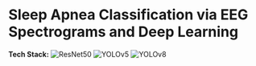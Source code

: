 # Sleep Apnea Classification via EEG Spectrograms and Deep Learning

**Tech Stack:** ![ResNet50](https://img.shields.io/badge/ResNet50-EE4C2C?logo=pytorch&logoColor=white) ![YOLOv5](https://img.shields.io/badge/YOLOv5-FF9900?logo=pytorch&logoColor=white) ![YOLOv8](https://img.shields.io/badge/YOLOv8-0072C6?logo=pytorch&logoColor=white)
